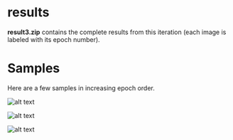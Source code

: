 # results

**result3.zip** contains the complete results from this iteration (each image is labeled with its epoch number).

# Samples

Here are a few samples in increasing epoch order.

![alt text](https://github.com/albertgarcia7149/Undergraduate-ML-Research/blob/master/GANS/W/Capybara/Trial3/results/epoch150.jpg "Epoch 150")

![alt text](https://github.com/albertgarcia7149/Undergraduate-ML-Research/blob/master/GANS/W/Capybara/Trial3/results/epoch750.jpg "Epoch 750")

![alt text](https://github.com/albertgarcia7149/Undergraduate-ML-Research/blob/master/GANS/W/Capybara/Trial3/results/epoch3300.jpg "Epoch 3300")
